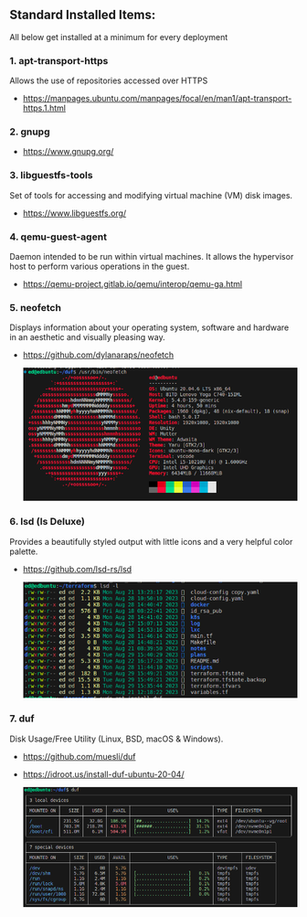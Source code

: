 ## Standard Installed Items:
All below get installed at a minimum for every deployment

### 1.  apt-transport-https

Allows the use of repositories accessed over HTTPS

- https://manpages.ubuntu.com/manpages/focal/en/man1/apt-transport-https.1.html

### 2.  gnupg

- https://www.gnupg.org/

### 3. libguestfs-tools

Set of tools for accessing and modifying virtual machine (VM) disk images.

- https://www.libguestfs.org/

### 4. qemu-guest-agent

Daemon intended to be run within virtual machines. It allows the hypervisor host to perform various operations in the guest.

- https://qemu-project.gitlab.io/qemu/interop/qemu-ga.html

### 5. neofetch

Displays information about your operating system, software and hardware in an aesthetic and visually pleasing way.

- https://github.com/dylanaraps/neofetch

   ![Screenshot](./pics/neofetch.png)

### 6. lsd (ls Deluxe)

Provides a beautifully styled output with little icons and a very helpful color palette.

- https://github.com/lsd-rs/lsd


   ![Screenshot](./pics/lsd.png)

### 7. duf

Disk Usage/Free Utility (Linux, BSD, macOS & Windows).

- https://github.com/muesli/duf 
- https://idroot.us/install-duf-ubuntu-20-04/


   ![Screenshot](./pics/duf.png)